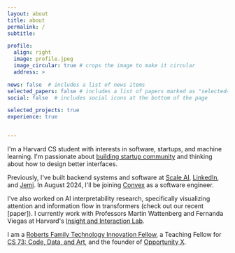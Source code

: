 ```yaml
---
layout: about
title: about
permalink: /
subtitle: 

profile:
  align: right
  image: profile.jpeg
  image_circular: true # crops the image to make it circular
  address: >

news: false  # includes a list of news items
selected_papers: false # includes a list of papers marked as "selected={true}"
social: false  # includes social icons at the bottom of the page

selected_projects: true
experience: true


---
```


<!-- <h3> about </h3> -->

I'm a Harvard CS student with interests in software, startups, and machine learning. I'm passionate about [building startup community](https://harvardstartups.vercel.app/) and thinking about how to design better interfaces.

Previously, I've built backend systems and software at [Scale AI](https://scale.com), [LinkedIn](https://linkedin.com), and [Jemi](https://jemi.so/). In August 2024, I'll be joining [Convex](https://www.convex.dev/) as a software engineer.

I've also worked on AI interpretability research, specifically visualizing attention and information flow in transformers (check out our recent [paper]). I currently work with Professors Martin Wattenberg and Fernanda Viegas at Harvard's [Insight and Interaction Lab](https://insight.seas.harvard.edu).

I am a [Roberts Family Technology Innovation Fellow](https://www.hbs.edu/mba/roberts-family-fellows/Pages/default.aspx), a Teaching Fellow for [CS 73: Code, Data, and Art](https://wattenberg.github.io/cs73/), and the founder of [Opportunity X](https://opportunityx.org/).

<!-- I've also worked on AI interpretability research, specifically on visualizing transformer attention and  (check out our recent [paper](https://arxiv.org/pdf/2305.03210.pdf) on visualizing transformer attention). My [research](https://chenxcynthia.github.io/projects/attention/) is supervised by [Prof. Martin Wattenberg](https://www.bewitched.com/) at the [Insight and Interaction Lab](https://insight.seas.harvard.edu). -->

<!-- I also enjoy developing research methods to understand AI models and exploring the intersection of art and data. -->

<!-- What I've worked on:
- Developing software at [Scale AI](scale.com), [Hudson River Trading](https://www.hudsonrivertrading.com/), and [LinkedIn](linkedin.com). 
- Investigating the inner workings of transformer language models. My [research]() is supervised by [Prof. Martin Wattenberg](https://www.bewitched.com/) at the [Insight and Interaction Lab](https://insight.seas.harvard.edu). Check out our paper on [attention pattern visualization](!
- Creating [artistic data visualizations](https://chenxcynthia.github.io/projects/) by using data as an artistic medium.
- Founding [Opportunity X](https://opportunityx.org/), a student-led nonprofit that has created research programs at 27 under-resourced schools for 2000+ middle school students nationwide. 

At Harvard, I am a [Roberts Family Technology Innovation Fellow](https://www.hbs.edu/mba/roberts-family-fellows/Pages/default.aspx) and a Teaching Fellow for [CS 73](https://wattenberg.github.io/cs73/), a course on generative and data-driven artwork. I also enjoy playing volleyball on the women's club team and organizing events within the Harvard startup community.  -->